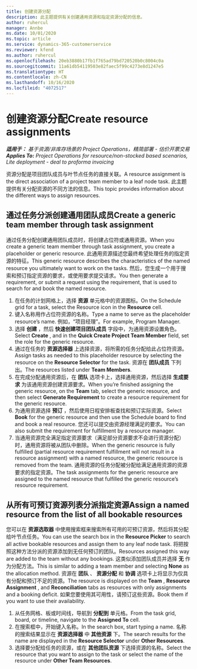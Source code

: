 ```yaml
---
title: 创建资源分配
description: 此主题提供有关创建通用资源和指定资源分配的信息。
author: ruhercul
manager: Annbe
ms.date: 10/01/2020
ms.topic: article
ms.service: dynamics-365-customerservice
ms.reviewer: kfend
ms.author: ruhercul
ms.openlocfilehash: 20eb3880b17fb1f765ad79bd720520b0c8004c0a
ms.sourcegitcommit: 11a61db54119503e82faec5f99c4273e8d1247e5
ms.translationtype: HT
ms.contentlocale: zh-CN
ms.lasthandoff: 10/16/2020
ms.locfileid: "4072517"
---
```

# <a name="create-resource-assignments"></a><span data-ttu-id="9d7d6-103">创建资源分配</span><span class="sxs-lookup"><span data-stu-id="9d7d6-103">Create resource assignments</span></span>

<span data-ttu-id="9d7d6-104">_**适用于：** 基于资源/非库存场景的 Project Operations，精简部署 - 估价开票交易_</span><span class="sxs-lookup"><span data-stu-id="9d7d6-104">_**Applies To:** Project Operations for resource/non-stocked based scenarios, Lite deployment - deal to proforma invoicing_</span></span>


<span data-ttu-id="9d7d6-105">资源分配是项目团队成员与叶节点任务的直接关联。</span><span class="sxs-lookup"><span data-stu-id="9d7d6-105">A resource assignment is the direct association of a project team member to a leaf node task.</span></span> <span data-ttu-id="9d7d6-106">此主题提供有关分配资源的不同方法的信息。</span><span class="sxs-lookup"><span data-stu-id="9d7d6-106">This topic provides information about the different ways to assign resources.</span></span>

## <a name="create-a-generic-team-member-through-task-assignment"></a><span data-ttu-id="9d7d6-107">通过任务分派创建通用团队成员</span><span class="sxs-lookup"><span data-stu-id="9d7d6-107">Create a generic team member through task assignment</span></span>


<span data-ttu-id="9d7d6-108">通过任务分配创建通用团队成员时，将创建占位符或通用资源。</span><span class="sxs-lookup"><span data-stu-id="9d7d6-108">When you create a generic team member through task assignment, you create a placeholder or generic resource.</span></span> <span data-ttu-id="9d7d6-109">此通用资源描述您最终希望处理任务的指定资源的特征。</span><span class="sxs-lookup"><span data-stu-id="9d7d6-109">This generic resource describes the characteristics of the named resource you ultimately want to work on the tasks.</span></span> <span data-ttu-id="9d7d6-110">然后，您生成一个用于搜索和预订指定资源的要求，或使用要求提交请求。</span><span class="sxs-lookup"><span data-stu-id="9d7d6-110">You then generate a requirement, or submit a request using the requirement, that is used to search for and book the named resource.</span></span>

1. <span data-ttu-id="9d7d6-111">在任务的计划网格上，选择 **资源** 单元格中的资源图标。</span><span class="sxs-lookup"><span data-stu-id="9d7d6-111">On the Schedule grid for a task, select the Resource icon in the **Resource** cell.</span></span>
2. <span data-ttu-id="9d7d6-112">键入名称用作占位符资源的名称。</span><span class="sxs-lookup"><span data-stu-id="9d7d6-112">Type a name to serve as the placeholder resource’s name.</span></span> <span data-ttu-id="9d7d6-113">例如，“项目经理”。</span><span class="sxs-lookup"><span data-stu-id="9d7d6-113">For example, Program Manager.</span></span>
3. <span data-ttu-id="9d7d6-114">选择 **创建** ，然后 **快速创建项目团队成员** 字段中，为通用资源设置角色。</span><span class="sxs-lookup"><span data-stu-id="9d7d6-114">Select **Create** , and in the **Quick Create Project Team Member** field, set the role for the generic resource.</span></span>
4. <span data-ttu-id="9d7d6-115">通过在任务的 **资源选择器** 上选择资源，将所需的任务分配给此占位符资源。</span><span class="sxs-lookup"><span data-stu-id="9d7d6-115">Assign tasks as needed to this placeholder resource by selecting the resource on the **Resource Selector** for the task.</span></span> <span data-ttu-id="9d7d6-116">资源在 **团队成员** 下列出。</span><span class="sxs-lookup"><span data-stu-id="9d7d6-116">The resources listed under **Team Members**.</span></span>
5. <span data-ttu-id="9d7d6-117">在完成分配通用资源后，在 **团队** 选项卡上，选择通用资源，然后选择 **生成要求** 为该通用资源创建资源要求。</span><span class="sxs-lookup"><span data-stu-id="9d7d6-117">When you’re finished assigning the generic resource, on the **Team** tab, select the generic resource, and then select **Generate Requirement** to create a resource requirement for the generic resource.</span></span>
6. <span data-ttu-id="9d7d6-118">为通用资源选择 **预订** ，然后使用日程安排板查找和预订实际资源。</span><span class="sxs-lookup"><span data-stu-id="9d7d6-118">Select **Book** for the generic resource and then use the Schedule board to find and book a real resource.</span></span> <span data-ttu-id="9d7d6-119">您还可以提交由资源经理满足的要求。</span><span class="sxs-lookup"><span data-stu-id="9d7d6-119">You can also submit the requirement for fulfillment by a resource manager.</span></span>
7. <span data-ttu-id="9d7d6-120">当通用资源完全满足指定资源要求（满足部分资源要求不会进行资源分配）时，通用资源将被从团队中删除。</span><span class="sxs-lookup"><span data-stu-id="9d7d6-120">When the generic resource is fully fulfilled (partial resource requirement fulfillment will not result in a resource assignment) with a named resource, the generic resource is removed from the team.</span></span> <span data-ttu-id="9d7d6-121">通用资源的任务分配被分配给满足通用资源的资源要求的指定资源。</span><span class="sxs-lookup"><span data-stu-id="9d7d6-121">The task assignments for the generic resource are assigned to the named resource that fulfilled the generic resource’s resource requirement.</span></span>

## <a name="assign-a-named-resource-from-the-list-of-all-bookable-resources"></a><span data-ttu-id="9d7d6-122">从所有可预订资源列表分派指定资源</span><span class="sxs-lookup"><span data-stu-id="9d7d6-122">Assign a named resource from the list of all bookable resources</span></span>

<span data-ttu-id="9d7d6-123">您可以在 **资源选取器** 中使用搜索框来搜索所有可用的可预订资源，然后将其分配给叶节点任务。</span><span class="sxs-lookup"><span data-stu-id="9d7d6-123">You can use the search box in the **Resource Picker** to search all active bookable resources and assign them to any leaf node task.</span></span> <span data-ttu-id="9d7d6-124">将把按照这种方法分派的资源添加到无任何预订的团队。</span><span class="sxs-lookup"><span data-stu-id="9d7d6-124">Resources assigned this way are added to the team without any bookings.</span></span> <span data-ttu-id="9d7d6-125">这类似添加团队成员并选择 **无** 作为分配方法。</span><span class="sxs-lookup"><span data-stu-id="9d7d6-125">This is similar to adding a team member and selecting **None** as the allocation method.</span></span> <span data-ttu-id="9d7d6-126">资源在 **团队** 、 **资源分配** 和 **协调** 选项卡上将显示为仅具有分配和预订不足的资源。</span><span class="sxs-lookup"><span data-stu-id="9d7d6-126">The resource is displayed on the **Team** , **Resource Assignment** , and **Reconciliation** tabs as resources with only assignments and a booking deficit.</span></span> <span data-ttu-id="9d7d6-127">如果您要使用其可用性，请预订这些资源。</span><span class="sxs-lookup"><span data-stu-id="9d7d6-127">Book them if you want to use their availability.</span></span>

1. <span data-ttu-id="9d7d6-128">从任务网格、板或时间线，导航到 **分配到** 单元格。</span><span class="sxs-lookup"><span data-stu-id="9d7d6-128">From the task grid, board, or timeline, navigate to the **Assigned To** cell.</span></span>
2. <span data-ttu-id="9d7d6-129">在搜索框中，开始键入名称。</span><span class="sxs-lookup"><span data-stu-id="9d7d6-129">In the search box, start typing a name.</span></span> <span data-ttu-id="9d7d6-130">名称的搜索结果显示在 **资源选择器** 中 **其他资源** 下。</span><span class="sxs-lookup"><span data-stu-id="9d7d6-130">The search results for the name are displayed in the **Resource Selector** under **Other Resources**.</span></span>
3. <span data-ttu-id="9d7d6-131">选择要分配给任务的资源，或在 **其他团队资源** 下选择资源的名称。</span><span class="sxs-lookup"><span data-stu-id="9d7d6-131">Select the resource that you want to assign to the task or select the name of the resource under **Other Team Resources**.</span></span>
